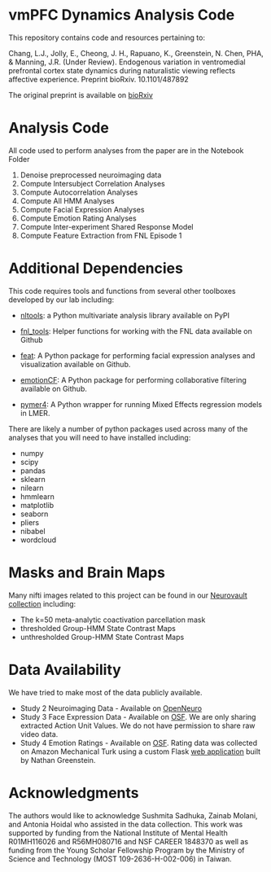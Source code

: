 # vmPFC Dynamics Analysis Code
This repository contains code and resources pertaining to:

Chang, L.J., Jolly, E., Cheong, J. H., Rapuano, K., Greenstein, N. Chen, PHA, & Manning, J.R. (Under Review). Endogenous variation in ventromedial prefrontal cortex state dynamics during naturalistic viewing reflects affective experience. Preprint bioRxiv. 10.1101/487892

The original preprint is available on [bioRxiv](https://www.biorxiv.org/content/10.1101/487892v1)

# Analysis Code
All code used to perform analyses from the paper are in the Notebook Folder

1. Denoise preprocessed neuroimaging data 
2. Compute Intersubject Correlation Analyses
3. Compute Autocorrelation Analyses
4. Compute All HMM Analyses
5. Compute Facial Expression Analyses
6. Compute Emotion Rating Analyses
7. Compute Inter-experiment Shared Response Model
8. Compute Feature Extraction from FNL Episode 1

# Additional Dependencies
This code requires tools and functions from several other toolboxes developed by our lab including:

- [nltools](https://neurolearn.readthedocs.io/en/latest/): a Python multivariate analysis library available on PyPI

- [fnl_tools](https://github.com/cosanlab/fnl_tools): Helper functions for working with the FNL data available on Github

- [feat](https://github.com/cosanlab/feat): A Python package for performing facial expression analyses and visualization available on Github. 

- [emotionCF](https://github.com/cosanlab/emotionCF): A Python package for performing collaborative filtering available on Github.

- [pymer4](http://eshinjolly.com/pymer4/): A Python wrapper for running Mixed Effects regression models in LMER.

There are likely a number of python packages used across many of the analyses that you will need to have installed including:

- numpy
- scipy
- pandas
- sklearn
- nilearn
- hmmlearn
- matplotlib
- seaborn
- pliers
- nibabel
- wordcloud

# Masks and Brain Maps
Many nifti images related to this project can be found in our [Neurovault collection](https://neurovault.org/collections/9062/) including:
 - The k=50 meta-analytic coactivation parcellation mask 
 - thresholded Group-HMM State Contrast Maps
 - unthresholded Group-HMM State Contrast Maps

# Data Availability
We have tried to make most of the data publicly available.

- Study 2 Neuroimaging Data - Available on [OpenNeuro](https://github.com/cosanlab/vmPFC_dynamics)
- Study 3 Face Expression Data - Available on [OSF](https://osf.io/f9gyd/). We are only sharing extracted Action Unit Values. We do not have permission to share raw video data.
- Study 4 Emotion Ratings - Available on [OSF](https://osf.io/f9gyd/). Rating data was collected on Amazon Mechanical Turk using a custom Flask [web application](https://github.com/cosanlab/moth_app) built by Nathan Greenstein.


# Acknowledgments
The authors would like to acknowledge Sushmita Sadhuka, Zainab Molani, and Antonia Hoidal who assisted in the data collection. This work was supported by funding from the National Institute of Mental Health R01MH116026 and R56MH080716 and NSF CAREER 1848370 as well as funding from the Young Scholar Fellowship Program by the Ministry of Science and Technology (MOST 109-2636-H-002-006) in Taiwan.
